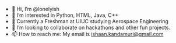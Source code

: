- 👋 Hi, I’m @lonelyish
- 👀 I’m interested in Python, HTML, Java, C++
- 🌱 Currently a Freshman at UIUC studying Aerospace Engineering
- 💞️ I’m looking to collaborate on hackathons and other fun projects.
- 📫 How to reach me: My email is ishaan.kandamuri@gmail.com

<!---
lonelyish/lonelyish is a ✨ special ✨ repository because its `README.md` (this file) appears on your GitHub profile.
You can click the Preview link to take a look at your changes.
--->
